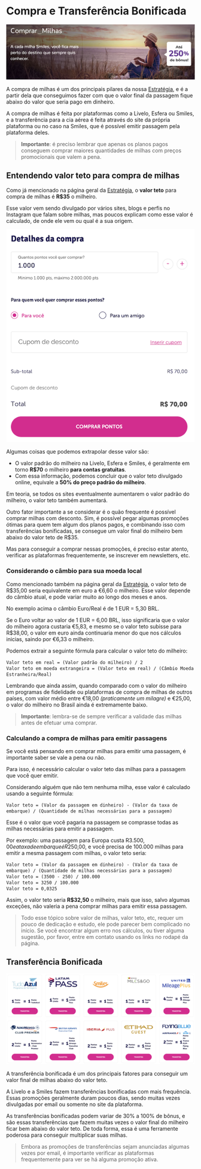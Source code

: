 # Compra e Transferência Bonificada

<img alt="banner comprar" src="images/smiles-comprar.png">

A compra de milhas é um dos principais pilares da nossa [Estratégia](README.md), e é a partir dela que conseguimos
fazer com que o valor final da passagem fique abaixo do valor que seria pago em dinheiro.

A compra de milhas é feita por plataformas como a Livelo, Esfera ou Smiles, e a transferência para a cia aérea
é feita através do site da própria plataforma ou no caso na Smiles, que é possível emitir passagem pela plataforma deles.

> **Importante**: é preciso lembrar que apenas os planos pagos conseguem comprar maiores quantidades de milhas com preços promocionais que valem a pena.


## Entendendo valor teto para compra de milhas

Como já mencionado na página geral da [Estratégia](README.md), o **valor teto** para compra de milhas é **R$35** o milheiro.

Esse valor vem sendo divulgado por vários sites, blogs e perfis no Instagram que falam sobre milhas, 
mas poucos explicam como esse valor é calculado, de onde ele vem ou qual é a sua origem.

<img alt="Livelo comprar milhas" src="images/livelo-comprar.png">

Algumas coisas que podemos extrapolar desse valor são:

- O valor padrão do milheiro na Livelo, Esfera e Smiles, é geralmente em torno **R$70** o milheiro **para contas gratuitas**.
- Com essa informação, podemos concluir que o valor teto divulgado online, equivale a **50% do preço padrão do milheiro**.

Em teoria, se todos os sites eventualmente aumentarem o valor padrão do milheiro, o valor teto também aumentará.

Outro fator importante a se considerar é o quão frequente é possível comprar milhas com desconto. Sim, 
é possível pegar algumas promoções ótimas para quem tem algum dos planos pagos, e combinando isso com transferências bonificadas,
se consegue um valor final do milheiro bem abaixo do valor teto de R$35.

Mas para conseguir a comprar nessas promoções, é preciso estar atento, verificar as plataformas frequentemente, se inscrever em newsletters, etc.


### Considerando o câmbio para sua moeda local

Como mencionado também na página geral da [Estratégia](README.md), o valor teto de R$35,00 seria equivalente em euro a €6,60 o milheiro. 
Esse valor depende do câmbio atual, e pode variar muito ao longo dos meses e anos.

No exemplo acima o câmbio Euro/Real é de 1 EUR = 5,30 BRL.

Se o Euro voltar ao valor de 1 EUR = 6,00 BRL, isso significaria que o valor do milheiro agora custaria €5,83, 
e mesmo se o valor teto subisse para R$38,00, o valor em euro ainda continuaria menor do que nos cálculos inicias, 
saindo por €6,33 o milheiro.

Podemos extrair a seguinte fórmula para calcular o valor teto do milheiro:

```
Valor teto em real = (Valor padrão do milheiro) / 2
Valor teto em moeda extrangeira = (Valor teto em real) / (Câmbio Moeda Estranheira/Real)
```

Lembrando que ainda assim, quando comparado com o valor do milheiro em programas de fidelidade ou plataformas de compra de milhas de outros países, 
com valor médio entre €18,00 _(praticamente um milagre)_ e €25,00, o valor do milheiro no Brasil ainda é extremamente baixo.

> **Importante**: lembra-se de sempre verificar a validade das milhas antes de efetuar uma comprar.


### Calculando a compra de milhas para emitir passagens

Se você está pensando em comprar milhas para emitir uma passagem, é importante saber se vale a pena ou não.

Para isso, é necessário calcular o valor teto das milhas para a passagem que você quer emitir.

Considerando alguém que não tem nenhuma milha, esse valor é calculado usando a seguinte fórmula:

```
Valor teto = (Valor da passagem em dinheiro) - (Valor da taxa de embarque) / (Quantidade de milhas necessárias para a passagem)
```

Esse é o valor que você pagaria na passagem se comprasse todas as milhas necessárias para emitir a passagem.

Por exemplo: uma passagem para Europa custa R$3.500,00 e a taxa de embarque é R$250,00, e você precisa de 100.000 milhas para emitir a mesma passagem com milhas, 
o valor teto seria:

```
Valor teto = (Valor da passagem em dinheiro) - (Valor da taxa de embarque) / (Quantidade de milhas necessárias para a passagem)
Valor teto = (3500 - 250) / 100.000
Valor teto = 3250 / 100.000
Valor teto = 0,0325
```

Assim, o valor teto seria **R$32,50** o milheiro, mais que isso, salvo algumas exceções, não valeria a pena comprar milhas para emitir essa passagem.

> Todo esse tópico sobre valor de milhas, valor teto, etc, requer um pouco de dedicação e estudo, ele pode parecer bem complicado no início.
> Se você encontrar algum erro nos cálculos, ou tiver alguma sugestão, por favor, entre em contato usando os links no rodapé da página.


## Transferência Bonificada

<img alt="Livelo transferências" src="images/livelo-transfer.png">

A transferência bonificada é um dos principais fatores para conseguir um valor final de milhas abaixo do valor teto.

A Livelo e a Smiles fazem transferências bonificadas com mais frequência. 
Essas promoções geralmente duram poucos dias, sendo muitas vezes divulgadas por email ou somente no site da plataforma.

As transferências bonificadas podem variar de 30% a 100% de bônus, e são essas transferências que fazem muitas vezes o 
valor final do milheiro ficar bem abaixo do valor teto. 
De toda forma, essa é uma ferramente poderosa para conseguir multiplicar suas milhas.

> Embora as promoções de transferências sejam anunciadas algumas vezes por email, é importante verificar as plataformas frequentemente para ver se há alguma promoção ativa. 
